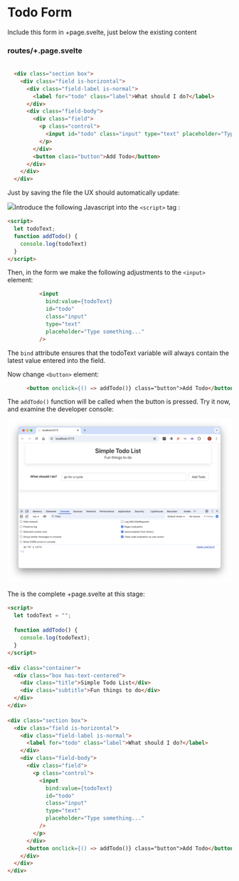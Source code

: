 # Todo Form

Include this form in +page.svelte, just below the existing content

### routes/+.page.svelte

~~~html
  
  <div class="section box">
    <div class="field is-horizontal">
      <div class="field-label is-normal">
        <label for="todo" class="label">What should I do?</label>
      </div>
      <div class="field-body">
        <div class="field">
          <p class="control">
            <input id="todo" class="input" type="text" placeholder="Type something...">
          </p>
        </div>
        <button class="button">Add Todo</button>
      </div>
    </div>
  </div>
~~~

Just by saving the file the UX should automatically update:

![](img/04.png)Introduce the following Javascript into the `<script>` tag :

~~~html
<script>
  let todoText;
  function addTodo() {
    console.log(todoText)
  }
</script>
~~~

Then, in the form we make the following adjustments to the `<input>` element:

~~~html
          <input
            bind:value={todoText}
            id="todo"
            class="input"
            type="text"
            placeholder="Type something..."
          />
~~~

The `bind` attribute ensures that the todoText variable will always contain the latest value entered into the field.

Now change `<button>` element:

~~~html
      <button onclick={() => addTodo()} class="button">Add Todo</button>
~~~

The `addTodo()` function will be called when the button is pressed. Try it now, and examine the developer console:

![](img/05.png)

The is the complete +page.svelte at this stage:

~~~html
<script>
  let todoText = "";

  function addTodo() {
    console.log(todoText);
  }
</script>

<div class="container">
  <div class="box has-text-centered">
    <div class="title">Simple Todo List</div>
    <div class="subtitle">Fun things to do</div>
  </div>
</div>

<div class="section box">
  <div class="field is-horizontal">
    <div class="field-label is-normal">
      <label for="todo" class="label">What should I do?</label>
    </div>
    <div class="field-body">
      <div class="field">
        <p class="control">
          <input
            bind:value={todoText}
            id="todo"
            class="input"
            type="text"
            placeholder="Type something..."
          />
        </p>
      </div>
      <button onclick={() => addTodo()} class="button">Add Todo</button>
    </div>
  </div>
</div>
~~~

